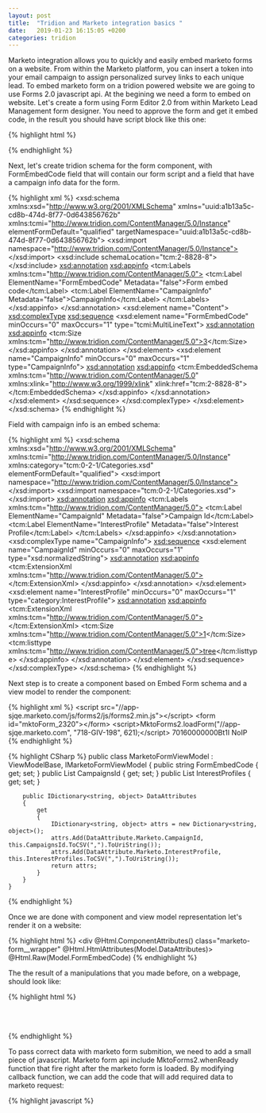```yaml
---
layout: post
title:  "Tridion and Marketo integration basics "
date:   2019-01-23 16:15:05 +0200
categories: tridion
---
```


Marketo integration allows you to quickly and easily embed marketo forms on a website. 
From within the Marketo platform, you can insert a token into your email campaign to assign personalized survey links to each unique lead.
To embed marketo form on a tridion powered website we are going to use Forms 2.0 javascript api.
At the begining we need a form to embed on website. Let's create a form using Form Editor 2.0 from within Marketo Lead Management form designer.
You need to approve the form and get it embed code, in the result you should have script block like this one:

{% highlight html %}
    <script src="//app-sjqe.marketo.com/js/forms2/js/forms2.js"></script>
    <form id="mktoForm_621"></form>
    <script>
        MktoForms2.loadForm("//app-sjqe.marketo.com", "718-GIV-198", 621);
    </script>
{% endhighlight %}

Next, let's create tridion schema for the form component, with FormEmbedCode field that will contain our form script and a field that 
have a campaign info data for the form.

{% highlight xml %}
    <xsd:schema xmlns:xsd="http://www.w3.org/2001/XMLSchema" xmlns="uuid:a1b13a5c-cd8b-474d-8f77-0d643856762b" xmlns:tcmi="http://www.tridion.com/ContentManager/5.0/Instance" elementFormDefault="qualified" targetNamespace="uuid:a1b13a5c-cd8b-474d-8f77-0d643856762b">
    <xsd:import namespace="http://www.tridion.com/ContentManager/5.0/Instance"></xsd:import>
    <xsd:include schemaLocation="tcm:2-8828-8"></xsd:include>
    <xsd:annotation>
        <xsd:appinfo>
        <tcm:Labels xmlns:tcm="http://www.tridion.com/ContentManager/5.0">
            <tcm:Label ElementName="FormEmbedCode" Metadata="false">Form embed code</tcm:Label>
            <tcm:Label ElementName="CampaignInfo" Metadata="false">CampaignInfo</tcm:Label>
        </tcm:Labels>
        </xsd:appinfo>
    </xsd:annotation>
    <xsd:element name="Content">
        <xsd:complexType>
        <xsd:sequence>
            <xsd:element name="FormEmbedCode" minOccurs="0" maxOccurs="1" type="tcmi:MultiLineText">
            <xsd:annotation>
                <xsd:appinfo>
                <ExtensionXml xmlns="http://www.tridion.com/ContentManager/5.0"></ExtensionXml>
                <tcm:Size xmlns:tcm="http://www.tridion.com/ContentManager/5.0">3</tcm:Size>
                </xsd:appinfo>
            </xsd:annotation>
            </xsd:element>
            <xsd:element name="CampaignInfo" minOccurs="0" maxOccurs="1" type="CampaignInfo">
            <xsd:annotation>
                <xsd:appinfo>
                <ExtensionXml xmlns="http://www.tridion.com/ContentManager/5.0"></ExtensionXml>
                <tcm:EmbeddedSchema xmlns:tcm="http://www.tridion.com/ContentManager/5.0" xmlns:xlink="http://www.w3.org/1999/xlink" xlink:href="tcm:2-8828-8"></tcm:EmbeddedSchema>
                </xsd:appinfo>
            </xsd:annotation>
            </xsd:element>
        </xsd:sequence>
        </xsd:complexType>
    </xsd:element>
    </xsd:schema>
{% endhighlight %}

Field with campaign info is an embed schema:

{% highlight xml %}
    <xsd:schema xmlns:xsd="http://www.w3.org/2001/XMLSchema" xmlns:tcmi="http://www.tridion.com/ContentManager/5.0/Instance" xmlns:category="tcm:0-2-1/Categories.xsd" elementFormDefault="qualified">
    <xsd:import namespace="http://www.tridion.com/ContentManager/5.0/Instance"></xsd:import>
    <xsd:import namespace="tcm:0-2-1/Categories.xsd"></xsd:import>
    <xsd:annotation>
        <xsd:appinfo>
        <tcm:Labels xmlns:tcm="http://www.tridion.com/ContentManager/5.0">
            <tcm:Label ElementName="CampaignId" Metadata="false">Campaign Id</tcm:Label>
            <tcm:Label ElementName="InterestProfile" Metadata="false">Interest Profile</tcm:Label>
        </tcm:Labels>
        </xsd:appinfo>
    </xsd:annotation>
    <xsd:complexType name="CampaignInfo">
        <xsd:sequence>
        <xsd:element name="CampaignId" minOccurs="0" maxOccurs="1" type="xsd:normalizedString">
            <xsd:annotation>
            <xsd:appinfo>
                <tcm:ExtensionXml xmlns:tcm="http://www.tridion.com/ContentManager/5.0"></tcm:ExtensionXml>
            </xsd:appinfo>
            </xsd:annotation>
        </xsd:element>
        <xsd:element name="InterestProfile" minOccurs="0" maxOccurs="1" type="category:InterestProfile">
            <xsd:annotation>
            <xsd:appinfo>
                <tcm:ExtensionXml xmlns:tcm="http://www.tridion.com/ContentManager/5.0"></tcm:ExtensionXml>
                <tcm:Size xmlns:tcm="http://www.tridion.com/ContentManager/5.0">1</tcm:Size>
                <tcm:listtype xmlns:tcm="http://www.tridion.com/ContentManager/5.0">tree</tcm:listtype>
            </xsd:appinfo>
            </xsd:annotation>
        </xsd:element>
        </xsd:sequence>
    </xsd:complexType>
    </xsd:schema>
{% endhighlight %}

Next step is to create a component based on Embed Form schema and a view model to render the component:

{% highlight xml %}
    <Content xmlns="uuid:a1b13a5c-cd8b-474d-8f77-0d643856762b">
        <FormEmbedCode>&lt;script src="//app-sjqe.marketo.com/js/forms2/js/forms2.min.js"&gt;&lt;/script&gt;
    &lt;form id="mktoForm_2320"&gt;&lt;/form&gt;
    &lt;script&gt;MktoForms2.loadForm("//app-sjqe.marketo.com", "718-GIV-198", 621);&lt;/script&gt;
    </FormEmbedCode>
        <CampaignInfo>
            <CampaignId>70160000000Bt1I</CampaignId>
            <InterestProfile xmlns:xlink="http://www.w3.org/1999/xlink" xlink:href="tcm:68-48881-1024" xlink:title="NoIP">NoIP</InterestProfile>
        </CampaignInfo>	
    </Content>
{% endhighlight %}


{% highlight CSharp %}
    public class MarketoFormViewModel : ViewModelBase, IMarketoFormViewModel
    {
        public string FormEmbedCode { get; set; }
        public List<string> CampaignsId { get; set; }
        public List<string> InterestProfiles { get; set; }

        public IDictionary<string, object> DataAttributes
        {
            get
            {
                IDictionary<string, object> attrs = new Dictionary<string, object>();
                attrs.Add(DataAttribute.Marketo.CampaignId, this.CampaignsId.ToCSV(",").ToUriString());
                attrs.Add(DataAttribute.Marketo.InterestProfile, this.InterestProfiles.ToCSV(",").ToUriString());
                return attrs;
            }
        }
    }
{% endhighlight %}

Once we are done with component and view model representation let's render it on a website:

{% highlight html %}
    <div @Html.ComponentAttributes() class="marketo-form__wrapper" @Html.HtmlAttributes(Model.DataAttributes)>
        @Html.Raw(Model.FormEmbedCode)
    </div>
  {% endhighlight %}

The the result of a manipulations that you made before, on a webpage, should look like:

{% highlight html %}
    <div class="marketo-form__wrapper" data-campaign-id="7010z0000019v17" data-interest-profile="NoIP">
        <script src="//app-sjqe.marketo.com/js/forms2/js/forms2.min.js"></script>  
        <form id="mktoForm_1966"></form>      
        <script>MktoForms2.loadForm("//app-sjqe.marketo.com", "689-GIV-525", 1966);</script>
    </div>
{% endhighlight %}

To pass correct data with marketo form submition, we need to add a small piece of javascript.
Marketo form api include MktoForms2.whenReady function that fire right after the marketo form is loaded.
By modifying callback function, we can add the code that will add required data to marketo request:

{% highlight javascript %}
    <script>
        if (typeof (MktoForms2) != "undefined") {
            MktoForms2.whenReady(function (form) {

                var frm = $(form.getFormElem());

                var parent = frm.parents('.marketo-form__wrapper');

                var vals = {
                    'ActivityId': (new Date().getTime().toString()),
                    'ActivityCampaignIds': parent.data('campaign-id'),
                    'ActivityInterestProfile': parent.data('interest-profile'),
                };

                form.setValues(vals);

                form.onSuccess(function (values, followUp) {
                    form = document.createElement('form');
                    form.action = action;
                    form.method = "POST";

                    document.body.appendChild(form);

                    form.submit();

                    return false;
                });

            });
        }
    </script>
{% endhighlight %}

This is basic example of how marketo form can be embedded on any page of your website.